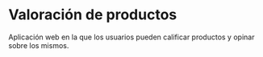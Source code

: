 # Valoración de productos

Aplicación web en la que los usuarios pueden calificar productos y opinar sobre
los mismos.
